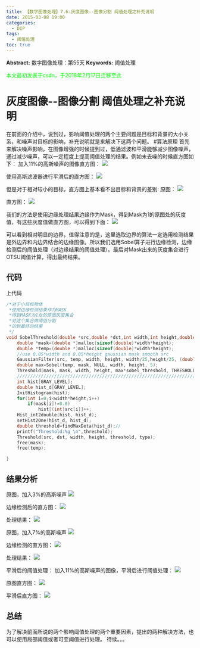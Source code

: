 ```yaml
---
title: 【数字图像处理】7.6:灰度图像--图像分割 阈值处理之补充说明
date: 2015-03-08 19:00
categories:
  - DIP
tags:
  - 阈值处理
toc: true
---
```

**Abstract:** 数字图像处理：第55天
**Keywords:** 阈值处理
<!--more-->
<font color="00FF00">本文最初发表于csdn，于2018年2月17日迁移至此</font>
# 灰度图像--图像分割 阈值处理之补充说明
在前面的介绍中，说到过，影响阈值处理的两个主要问题是目标和背景的大小关系，和噪声对目标的影响，补充说明就是来解决下这两个问题。
#算法原理
首先来解决噪声影响，在图像增强的时候提到过，低通滤波和平滑能够减少图像噪声，通过减少噪声，可以一定程度上提高阈值处理的结果。例如未去噪的时候直方图如下：
加入11%的高斯噪声的图像直方图：
![](./20150308182457479.jpeg)

使用高斯滤波器进行平滑后的直方图：
![](./20150308182533827.jpeg)

但是对于相对较小的目标，直方图上基本看不出目标和背景的差别:
原图：
![](./20150308183257726.jpeg)

直方图：
![](./20150308183149507.jpeg)

我们的方法是使用边缘处理结果边缘作为Mask，得到Mask为1的原图处的灰度值，有这些灰度值做直方图，可以得到下面：
![](./20150308183446505.jpeg)

可以看到相对明显的边界，值得注意的是，这里选取边界的算法一定选用检测结果是外边界和内边界结合的边缘图像。所以我们选用Sobel算子进行边缘检测，边缘检测后的阈值处理（对边缘结果的阈值处理）。最后对Mask出来的灰度集合进行OTSU阈值计算，得出最终结果。

## 代码
上代码
```c++
/*对于小目标物体
 *使用边缘检测结果作为MASK
 *得到MASK为1处的原图灰度集合
 *对这个集合做阈值分割
 *的到最终的结果
 */
void SobelThreshold(double *src,double *dst,int width,int height,double sobel_threshold,int type){
    double *mask=(double *)malloc(sizeof(double)*width*height);
    double *temp=(double *)malloc(sizeof(double)*width*height);
    //use 0.05*width and 0.05*height gaussian mask smooth src
    GaussianFilter(src, temp, width, height, width/25,height/25, (double)width/150.);
    double max=Sobel(temp, mask, NULL, width, height, 5);
    Threshold(mask, mask, width, height, max*sobel_threshold, THRESHOLD_TYPE3);
    ///////////////////////////////////////////////////////////////////////////
    int hist[GRAY_LEVEL];
    double hist_d[GRAY_LEVEL];
    InitHistogram(hist);
    for(int i=0;i<width*height;i++)
        if(mask[i]!=0.0)
            hist[(int)src[i]]++;
    Hist_int2double(hist, hist_d);
    setHist2One(hist_d, hist_d);
    double threshold=findMaxDeta(hist_d);//
    printf("Threshold:%g \n",threshold);
    Threshold(src, dst, width, height, threshold, type);
    free(mask);
    free(temp);

}

```
## 结果分析
原图，加入3%的高斯噪声
![](./20150308184139999.jpeg)

边缘检测后的直方图：
![](./20150308184108940.jpeg)

处理结果：
![](./20150308185119275.jpeg)

原图，加入7%的高斯噪声
![](./20150308185052225.jpeg)

边缘检测的直方图：
![](./20150308185222892.jpeg)

处理结果：
![](./20150308185237103.jpeg)

平滑后的阈值处理：
加入11%的高斯噪声的图像，平滑后进行阈值处理：
![](./20150308185619045.jpeg)

原图直方图：
![](./20150308185447349.jpeg)

平滑后直方图：
![](./20150308185637843.jpeg)

## 总结
为了解决前面所说的两个影响阈值处理的两个重要因素，提出的两种解决方法，也可以使用局部阈值或者可变阈值进行处理。
待续。。。





